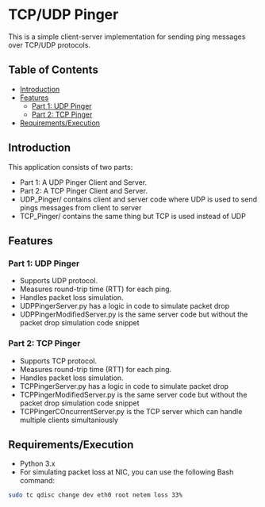 # TCP/UDP Pinger

This is a simple client-server implementation for sending ping messages over TCP/UDP protocols.

## Table of Contents

- [Introduction](#introduction)
- [Features](#features)
    - [Part 1: UDP Pinger](#part-1-udp-pinger)
    - [Part 2: TCP Pinger](#part-2-tcp-pinger)
- [Requirements/Execution](#requirements)

## Introduction

This application consists of two parts:

- Part 1: A UDP Pinger Client and Server.
- Part 2: A TCP Pinger Client and Server.
- UDP_Pinger/ contains client and server code where UDP is used to send pings messages from client to server
- TCP_Pinger/ contains the same thing but TCP is used instead of UDP

## Features

### Part 1: UDP Pinger

- Supports UDP protocol.
- Measures round-trip time (RTT) for each ping.
- Handles packet loss simulation.
- UDPPingerServer.py has a logic in code to simulate packet drop
- UDPPingerModifiedServer.py is the same server code but without the packet drop simulation code snippet

### Part 2: TCP Pinger

- Supports TCP protocol.
- Measures round-trip time (RTT) for each ping.
- Handles packet loss simulation.
- TCPPingerServer.py has a logic in code to simulate packet drop
- TCPPingerModifiedServer.py is the same server code but without the packet drop simulation code snippet
- TCPPingerCOncurrentServer.py is the TCP server which can handle multiple clients simultaniously

## Requirements/Execution

- Python 3.x
- For simulating packet loss at NIC, you can use the following Bash command:

```bash
sudo tc qdisc change dev eth0 root netem loss 33%

